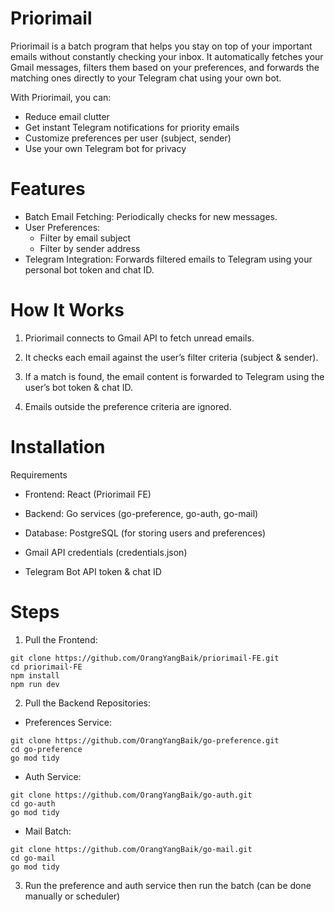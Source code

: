 # Priorimail 

Priorimail is a batch program that helps you stay on top of your important emails without constantly checking your inbox. It automatically fetches your Gmail messages, filters them based on your preferences, and forwards the matching ones directly to your Telegram chat using your own bot.

With Priorimail, you can:

- Reduce email clutter
- Get instant Telegram notifications for priority emails
- Customize preferences per user (subject, sender)
- Use your own Telegram bot for privacy

# Features

- Batch Email Fetching: Periodically checks for new messages.
- User Preferences:
  - Filter by email subject
  - Filter by sender address
- Telegram Integration: Forwards filtered emails to Telegram using your personal bot token and chat ID.

# How It Works

1. Priorimail connects to Gmail API to fetch unread emails.

2. It checks each email against the user’s filter criteria (subject & sender).

3. If a match is found, the email content is forwarded to Telegram using the user’s bot token & chat ID.

4. Emails outside the preference criteria are ignored.

# Installation
Requirements

- Frontend: React (Priorimail FE)

- Backend: Go services (go-preference, go-auth, go-mail)

- Database: PostgreSQL (for storing users and preferences)

- Gmail API credentials (credentials.json)

- Telegram Bot API token & chat ID

# Steps
1. Pull the Frontend:
```
git clone https://github.com/OrangYangBaik/priorimail-FE.git
cd priorimail-FE
npm install
npm run dev
```

2. Pull the Backend Repositories:
- Preferences Service:
```
git clone https://github.com/OrangYangBaik/go-preference.git
cd go-preference
go mod tidy
```
- Auth Service:
```
git clone https://github.com/OrangYangBaik/go-auth.git
cd go-auth
go mod tidy
```
- Mail Batch:
```
git clone https://github.com/OrangYangBaik/go-mail.git
cd go-mail
go mod tidy
```

3. Run the preference and auth service then run the batch (can be done manually or scheduler)

